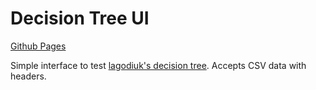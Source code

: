 # Decision Tree UI

[Github Pages](https://upperci.github.io/Decision-Tree-UI/)

Simple interface to test [lagodiuk's decision tree](https://github.com/lagodiuk/decision-tree-js).
Accepts CSV data with headers.
